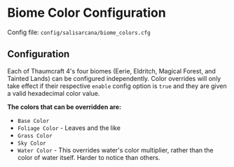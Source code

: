 # Biome Color Configuration
Config file: `config/salisarcana/biome_colors.cfg`

## Configuration
Each of Thaumcraft 4's four biomes (Eerie, Eldritch, Magical Forest, and Tainted Lands) can be configured independently.
Color overrides will only take effect if their respective `enable` config option is `true` and they are given a valid
hexadecimal color value.

**The colors that can be overridden are:**
* `Base Color`
* `Foliage Color` - Leaves and the like
* `Grass Color`
* `Sky Color`
* `Water Color` - This overrides water's color multiplier, rather than the color of water itself. Harder to notice than others.
